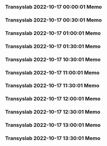 ### Transyslab 2022-10-17 00:00:01 Memo
### Transyslab 2022-10-17 00:30:01 Memo
### Transyslab 2022-10-17 01:00:01 Memo
### Transyslab 2022-10-17 01:30:01 Memo
### Transyslab 2022-10-17 10:30:01 Memo
### Transyslab 2022-10-17 11:00:01 Memo
### Transyslab 2022-10-17 11:30:01 Memo
### Transyslab 2022-10-17 12:00:01 Memo
### Transyslab 2022-10-17 12:30:01 Memo
### Transyslab 2022-10-17 13:00:01 Memo
### Transyslab 2022-10-17 13:30:01 Memo
